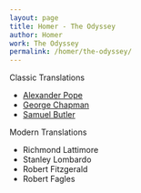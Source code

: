 ```yaml
---
layout: page
title: Homer - The Odyssey
author: Homer
work: The Odyssey
permalink: /homer/the-odyssey/
---
```

Classic Translations

* [Alexander Pope](alexander-pope)
* [George Chapman](george-chapman)
* [Samuel Butler](samuel-butler)

Modern Translations

* Richmond Lattimore
* Stanley Lombardo
* Robert Fitzgerald
* Robert Fagles
